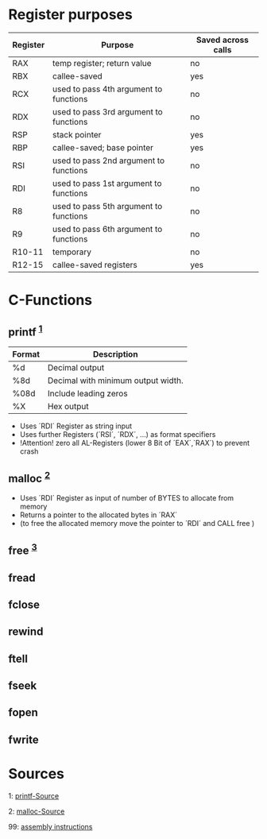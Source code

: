 # Register purposes

| Register | Purpose                                | Saved across calls |
|----------|----------------------------------------|--------------------|
| RAX      | temp register; return value            | no                 |
| RBX      | callee-saved                           | yes                |
| RCX      | used to pass 4th argument to functions | no                 |
| RDX      | used to pass 3rd argument to functions | no                 |
| RSP      | stack pointer                          | yes                |
| RBP      | callee-saved; base pointer             | yes                |
| RSI      | used to pass 2nd argument to functions | no                 |
| RDI      | used to pass 1st argument to functions | no                 |
| R8       | used to pass 5th argument to functions | no                 |
| R9       | used to pass 6th argument to functions | no                 |
| R10-11   | temporary                              | no                 |
| R12-15   | callee-saved registers                 | yes                |

# C-Functions
## printf <sup>[1](#printf)</sup> 
| Format | Description                        |
|--------|------------------------------------|
| %d     | Decimal output                     |
| %8d    | Decimal with minimum output width. |
| %08d   | Include leading zeros              |
| %X     | Hex output                         |

* Uses ´RDI´ Register as string input
* Uses further Registers (´RSI´, ´RDX´, ...) as format specifiers
* !Attention! zero all AL-Registers (lower 8 Bit of ´EAX´,´RAX´) to prevent crash

## malloc <sup>[2](#malloc)</sup>

* Uses ´RDI´ Register as input of number of BYTES to allocate from memory
* Returns a pointer to the allocated bytes in ´RAX´ 
* (to free the allocated memory move the pointer to ´RDI´ and CALL free )

## free <sup>[3](#free)</sup>

## fread

## fclose

## rewind

## ftell

## fseek 

## fopen

## fwrite

# Sources
<a name="printf">1</a>: [printf-Source](https://www.cs.uaf.edu/2015/fall/cs301/lecture/10_07_printf.html)

<a name="malloc">2</a>: [malloc-Source](https://www.cs.uaf.edu/2010/fall/cs301/lecture/10_04_malloc.html)

<a name="assembly instructions">99</a>: [assembly instructions](https://www.felixcloutier.com/x86/)
